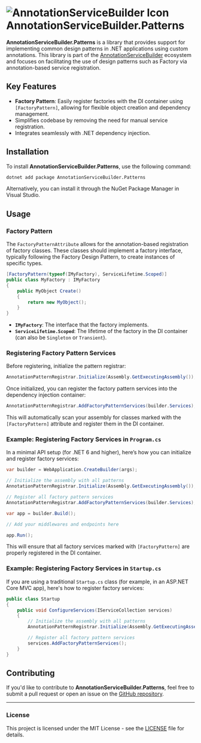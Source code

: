 
# ![AnnotationServiceBuilder Icon](https://github.com/genryianchev/AnnotationServiceBuilder/raw/main/AnnotationServiceBuilder/icon.png) AnnotationServiceBuilder.Patterns

**AnnotationServiceBuilder.Patterns** is a library that provides support for implementing common design patterns in .NET applications using custom annotations. This library is part of the [AnnotationServiceBuilder](https://github.com/genryianchev/AnnotationServiceBuilder) ecosystem and focuses on facilitating the use of design patterns such as Factory via annotation-based service registration.

## Key Features

- **Factory Pattern**: Easily register factories with the DI container using `[FactoryPattern]`, allowing for flexible object creation and dependency management.
- Simplifies codebase by removing the need for manual service registration.
- Integrates seamlessly with .NET dependency injection.

## Installation

To install **AnnotationServiceBuilder.Patterns**, use the following command:

```bash
dotnet add package AnnotationServiceBuilder.Patterns
```

Alternatively, you can install it through the NuGet Package Manager in Visual Studio.

## Usage

### Factory Pattern

The `FactoryPatternAttribute` allows for the annotation-based registration of factory classes. These classes should implement a factory interface, typically following the Factory Design Pattern, to create instances of specific types.

```csharp
[FactoryPattern(typeof(IMyFactory), ServiceLifetime.Scoped)]
public class MyFactory : IMyFactory
{
    public MyObject Create()
    {
        return new MyObject();
    }
}
```

- **`IMyFactory`**: The interface that the factory implements.
- **`ServiceLifetime.Scoped`**: The lifetime of the factory in the DI container (can also be `Singleton` or `Transient`).

### Registering Factory Pattern Services

Before registering, initialize the pattern registrar:

```csharp
AnnotationPatternRegistrar.Initialize(Assembly.GetExecutingAssembly());
```

Once initialized, you can register the factory pattern services into the dependency injection container:

```csharp
AnnotationPatternRegistrar.AddFactoryPatternServices(builder.Services);
```

This will automatically scan your assembly for classes marked with the `[FactoryPattern]` attribute and register them in the DI container.

### Example: Registering Factory Services in `Program.cs`

In a minimal API setup (for .NET 6 and higher), here’s how you can initialize and register factory services:

```csharp
var builder = WebApplication.CreateBuilder(args);

// Initialize the assembly with all patterns
AnnotationPatternRegistrar.Initialize(Assembly.GetExecutingAssembly());

// Register all factory pattern services
AnnotationPatternRegistrar.AddFactoryPatternServices(builder.Services);

var app = builder.Build();

// Add your middlewares and endpoints here

app.Run();
```

This will ensure that all factory services marked with `[FactoryPattern]` are properly registered in the DI container.

### Example: Registering Factory Services in `Startup.cs`

If you are using a traditional `Startup.cs` class (for example, in an ASP.NET Core MVC app), here's how to register factory services:

```csharp
public class Startup
{
    public void ConfigureServices(IServiceCollection services)
    {
        // Initialize the assembly with all patterns
        AnnotationPatternRegistrar.Initialize(Assembly.GetExecutingAssembly());

        // Register all factory pattern services
        services.AddFactoryPatternServices();
    }
}
```

## Contributing

If you'd like to contribute to **AnnotationServiceBuilder.Patterns**, feel free to submit a pull request or open an issue on the [GitHub repository](https://github.com/genryianchev/AnnotationServiceBuilder).

---

### License

This project is licensed under the MIT License - see the [LICENSE](LICENSE) file for details.



